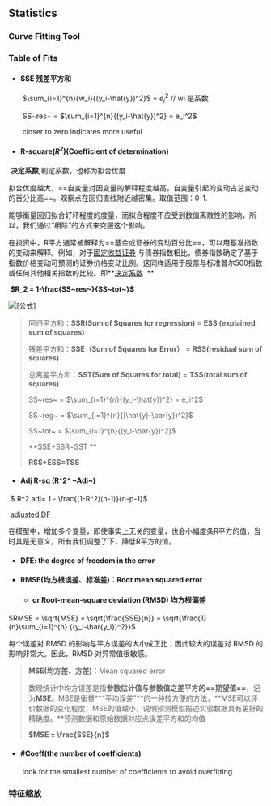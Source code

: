 ## Statistics

### Curve Fitting Tool 

### Table of Fits

- #### SSE 残差平方和

  ​	 $\sum_{i=1}^{n}{w_i}{(y_i-\hat{y})^2}$ = $e_i^2$   // wi 是系数

  ​	SS~res~ = $\sum_{i=1}^{n}{(y_i-\hat{y})^2} = e_i^2$

  ​	closer to zero indicates more useful

- #### **R-square($R^2$)(Coefficient of determination)** 

​	**决定系数**,判定系数，也称为拟合优度

​	拟合优度越大，==自变量对因变量的解释程度越高，自变量引起的变动占总变动的百分比高==。观察点在回归直线附近越密集。取值范围：0-1.

​	能够衡量回归拟合好坏程度的度量，而拟合程度不应受到数值离散性的影响，所以，我们通过“相除”的方式来克服这个影响。

​	在投资中，R平方通常被解释为==基金或证券的变动百分比==，可以用基准指数的变动来解释。例如，对于[固定收益证券](http://abcexchange.io/terms/f/fixed-incomesecurity.asp) 与债券指数相比，债券指数确定了基于指数价格变动可预测的证券价格变动比例。这同样适用于股票与标准普尔500指数或任何其他相关指数的比较。即**[决定系数](http://abcexchange.io/terms/c/coefficient-of-determination.asp) .**

​																	**$R_2 = 1-\frac{SS~res~}{SS~tot~}$**

![[公式]](https://www.zhihu.com/equation?tex=R%5E2+%3D+1+-+%5Cfrac%7B%5Csideset%7B%7D%7B_i%7D%5Csum+%28%5Chat%7By%7D_i-y_i%29%5E2%7D%7B%5Csideset%7B%7D%7B_i%7D%5Csum+%28%7By%7D_i-%5Cbar%7By%7D%29%5E2%7D)

> 回归平方和：**SSR(Sum of Squares for regression)** = **ESS (explained sum of squares)**   
>
> 残差平方和：**SSE（Sum of Squares for Error）** = **RSS(residual sum of squares)**
>
> 总离差平方和：**SST(Sum of Squares for total)** = **TSS(total sum of squares)**
>
> SS~res~ = $\sum_{i=1}^{n}{(y_i-\hat{y})^2} = e_i^2$
>
> SS~reg~ =  $\sum_{i=1}^{n}{(\hat{y}-\bar{y})^2}$
>
> SS~tot~ = $\sum_{i=1}^{n}{(y_i-\bar{y})^2}$
>
> **SSE+SSR=SST **
>
> **RSS+ESS=TSS**

- #### **Adj R-sq (R^2^ ~Adj~)**

​	$ R^2 adj= 1 - \frac{(1-R^2)(n-1)}{n-p-1}$

​	[adjusted DF](https://en.wikipedia.org/wiki/Coefficient_of_determination)

​		在模型中，增加多个变量，即使事实上无关的变量，也会小幅度条R平方的值，当时其是无意义，所有我们调整了下，降低R平方的值。

- #### **DFE**: the degree of freedom in the error

- #### **RMSE(均方根误差、标准差)**：Root mean squared error  

  - #### or **Root-mean-square deviation** (**RMSD**) 均方根偏差

 $RMSE = \sqrt{MSE} = \sqrt{\frac{SSE}{n}} = \sqrt{\frac{1}{n}\sum_{i=1}^{n} {(y_i-\bar{y_i})^2}}$

每个误差对 RMSD 的影响与平方误差的大小成正比；因此较大的误差对 RMSD 的影响非常大。因此，RMSD 对异常值很敏感。

> **MSE(均方差、方差)**：Mean squared error
>
> 数理统计中均方误差是指**参数估计值与参数值之差平方的==期望值==**，记为**MSE**。MSE是衡量**“平均误差”**的一种较方便的方法，**MSE可以评价数据的变化程度，MSE的值越小，说明预测模型描述实验数据具有更好的精确度。**预测数据和原始数据对应点误差平方和的均值
>
> **$MSE = \frac{SSE}{n}$**

- #### #Coeff(the number of coefficients)

  ​	look for the smallest  number of coefficients to avoid overfitting





### 特征缩放

